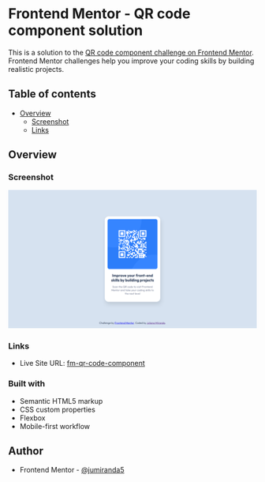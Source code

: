 # Frontend Mentor - QR code component solution

This is a solution to the [QR code component challenge on Frontend Mentor](https://www.frontendmentor.io/challenges/qr-code-component-iux_sIO_H). Frontend Mentor challenges help you improve your coding skills by building realistic projects. 

## Table of contents

- [Overview](#overview)
  - [Screenshot](#screenshot)
  - [Links](#links)

## Overview

### Screenshot

![A screenshot of my solution for the QR code component coding challenge](./design/solution.png)

### Links

- Live Site URL: [fm-qr-code-component](https://jumiranda5.github.io/fm-qr-code-component/)

### Built with

- Semantic HTML5 markup
- CSS custom properties
- Flexbox
- Mobile-first workflow

## Author

- Frontend Mentor - [@jumiranda5](https://www.frontendmentor.io/profile/jumiranda5)